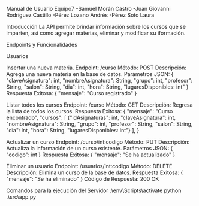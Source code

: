 Manual de Usuario Equipo7 -Samuel Morán Castro -Juan Giovanni Rodríguez Castillo -Pérez Lozano Andrés -Pérez Soto Laura

Introducción La API permite brindar información sobre los cursos que se imparten, así como agregar materias, eliminar y modificar su iformación.

Endpoints y Funcionalidades

Usuarios

Insertar una nueva materia. Endpoint: /curso Método: POST Descripción: Agrega una nueva materia en la base de datos. Parámetros JSON: { "claveAsignatura": int, "nombreAsignatura": String, "grupo": int, "profesor": String, "salon": String, "dia": int, "hora": String, "lugaresDisponibles: int" } Respuesta Exitosa: { "mensaje": "Curso registrado" }

Listar todos los cursos Endpoint: /curso Método: GET Descripción: Regresa la lista de todos los cursos. Respuesta Exitosa: { "mensaje": "Curso encontrado", "cursos": [ {"idAsignaturas": int, "claveAsignatura": int, "nombreAsignatura": String, "grupo": int, "profesor": String, "salon": String, "dia": int, "hora": String, "lugaresDisponibles: int"} ], }

Actualizar un curso Endpoint: /curso/int:codigo Método: PUT Descripción: Actualiza la información de un curso existente. Parámetros JSON: { "codigo": int } Respuesta Exitosa: { "mensaje": "Se ha actualizado" }

Eliminar un usuario Endpoint: /usuarios/int:codigo Método: DELETE Descripción: Elimina un curso de la base de datos. Respuesta Exitosa: { "mensaje": "Se ha eliminado" } Código de Respuesta: 200 OK

Comandos para la ejecución del Servidor .\env\Scripts\activate python .\src\app.py
